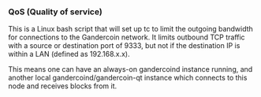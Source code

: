 ### QoS (Quality of service) ###

This is a Linux bash script that will set up tc to limit the outgoing bandwidth for connections to the Gandercoin network. It limits outbound TCP traffic with a source or destination port of 9333, but not if the destination IP is within a LAN (defined as 192.168.x.x).

This means one can have an always-on gandercoind instance running, and another local gandercoind/gandercoin-qt instance which connects to this node and receives blocks from it.
